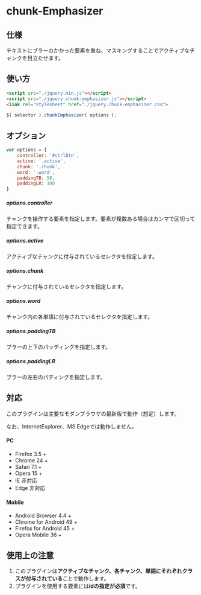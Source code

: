 # chunk-Emphasizer

## 仕様
テキストにブラーのかかった要素を重ね、マスキングすることでアクティブなチャンクを目立たせます。



## 使い方
```html
<script src="./jquery.min.js"></script>
<script src="./jquery.chunk-emphasizer.js"></script>
<link rel="stylesheet" href="./jquery.chunk-emphasizer.css">
```
```javascript
$( selector ).chunkEmphasizer( options );
```



## オプション
```javascript
var options = {
	controller: '#ctrlBtn',
	active: '.active',
	chunk: '.chunk',
	word: '.word',
	paddingTB: 50,
	paddingLR: 100
}
```
##### options.controller
チャンクを操作する要素を指定します。要素が複数ある場合はカンマで区切って指定できます。
##### options.active
アクティブなチャンクに付与されているセレクタを指定します。
##### options.chunk
チャンクに付与されているセレクタを指定します。
##### options.word
チャンク内の各単語に付与されているセレクタを指定します。
##### options.paddingTB
ブラーの上下のパッディングを指定します。
##### options.paddingLR
ブラーの左右のパディングを指定します。

## 対応
このプラグインは主要なモダンブラウザの最新版で動作（想定）します。

なお、InternetExplorer、MS Edgeでは動作しません。
#### PC
* Firefox 3.5 +
* Chrome 24 +
* Safari 7.1 +
* Opera 15 +
* IE 非対応
* Edge 非対応

#### Mobile
* Android Browser 4.4 +
* Chrome for Android 49 +
* Firefox for Android 45 +
* Opera Mobile 36 +

## 使用上の注意
1. このプラグインは**アクティブなチャンク、各チャンク、単語にそれぞれクラスが付与されている**ことで動作します。
2. プラグインを使用する要素には**idの指定が必須**です。
